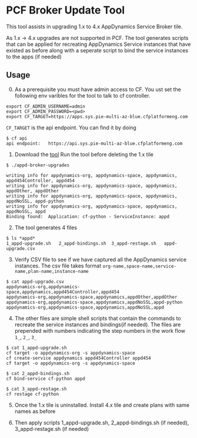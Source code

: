 # PCF Broker Update Tool

This tool assists in upgrading 1.x to 4.x AppDynamics Service Broker tile. 

As 1.x -> 4.x upgrades are not supported in PCF. The tool generates scripts that can be applied for recreating AppDynamics Service instances that have existed as before along with a seperate script to bind the service instances to the apps (if needed)

## Usage 

0. As a prerequisite you must have admin access to CF. You ust set the following env varibles for the tool to talk to cf controller. 

```
export CF_ADMIN_USERNAME=admin
export CF_ADMIN_PASSWORD=<pwd>
export CF_TARGET=https://apps.sys.pie-multi-az-blue.cfplatformeng.com
```

`CF_TARGET` is the api endpoint. You can find it by doing 

```
$ cf api
api endpoint:   https://api.sys.pie-multi-az-blue.cfplatformeng.com
```


1. Download the [tool](https://github.com/Appdynamics/pcf-broker-upgrade/releases)  Run the tool before deleting the 1.x tile 

```
$ ./appd-broker-upgrades 

writing info for appdynamics-org, appdynamics-space, appdynamics, appd454Controller, appd454
writing info for appdynamics-org, appdynamics-space, appdynamics, appdOther, appdOther
writing info for appdynamics-org, appdynamics-space, appdynamics, appdNoSSL, appd-python
writing info for appdynamics-org, appdynamics-space, appdynamics, appdNoSSL, appd
Binding found:  Application: cf-python - ServiceInstance: appd

```

2. The tool generates 4 files 
```
$ ls *appd*
1_appd-upgrade.sh	2_appd-bindings.sh	3_appd-restage.sh	appd-upgrade.csv
```

3. Verify CSV file to see if we have captured all the AppDynamics service instances. The csv file takes format `org-name,space-name,service-name,plan-name,instance-name`

```
$ cat appd-upgrade.csv 
appdynamics-org,appdynamics-space,appdynamics,appd454Controller,appd454
appdynamics-org,appdynamics-space,appdynamics,appdOther,appdOther
appdynamics-org,appdynamics-space,appdynamics,appdNoSSL,appd-python
appdynamics-org,appdynamics-space,appdynamics,appdNoSSL,appd
```

4. The other files are simple shell scripts that contain the commands to recreate the service instances and bindings(if needed). The files are prepended with numbers indicating the step numbers in the work flow `1_`, `2_`, `3_` 

```
$ cat 1_appd-upgrade.sh 
cf target -o appdynamics-org -s appdynamics-space
cf create-service appdynamics appd454Controller appd454
cf target -o appdynamics-org -s appdynamics-space
```

```
$ cat 2_appd-bindings.sh 
cf bind-service cf-python appd
```

```
$ cat 3_appd-restage.sh 
cf restage cf-python
```

5. Once the 1.x tile is uninstalled. Install 4.x tile and create plans with same names as before

6. Then apply scripts 1_appd-upgrade.sh, 2_appd-bindings.sh (if needed), 3_appd-restage.sh (if needed)


